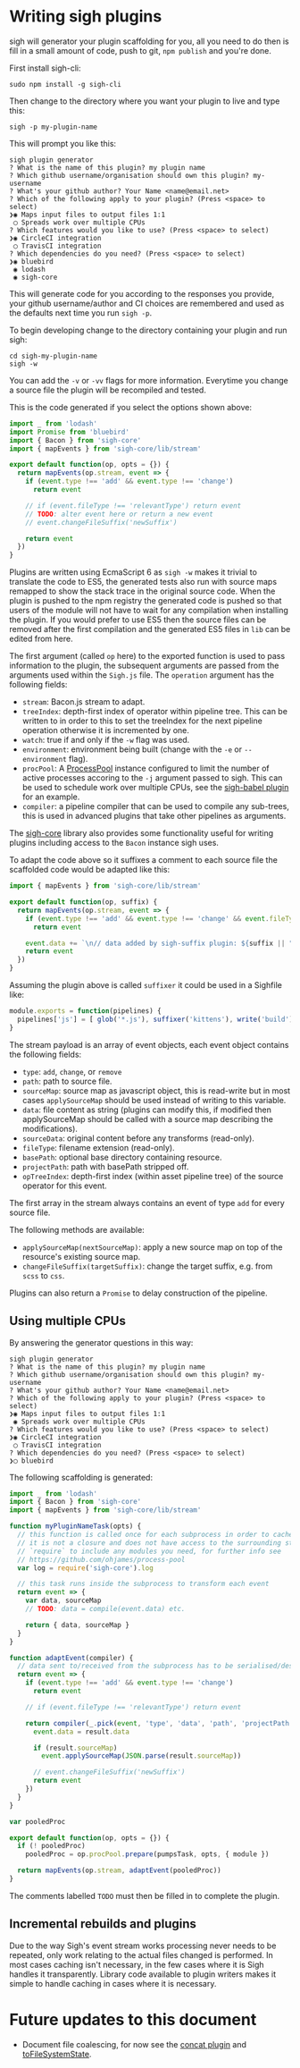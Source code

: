 # Writing sigh plugins

sigh will generator your plugin scaffolding for you, all you need to do then is fill in a small amount of code, push to git, `npm publish` and you're done.

First install sigh-cli:
```
sudo npm install -g sigh-cli
```

Then change to the directory where you want your plugin to live and type this:
```
sigh -p my-plugin-name
```

This will prompt you like this:
```
sigh plugin generator
? What is the name of this plugin? my plugin name
? Which github username/organisation should own this plugin? my-username
? What's your github author? Your Name <name@email.net>
? Which of the following apply to your plugin? (Press <space> to select)
❯◉ Maps input files to output files 1:1
 ◯ Spreads work over multiple CPUs
? Which features would you like to use? (Press <space> to select)
❯◉ CircleCI integration
 ◯ TravisCI integration
? Which dependencies do you need? (Press <space> to select)
❯◉ bluebird
 ◉ lodash
 ◉ sigh-core
```
This will generate code for you according to the responses you provide, your github username/author and CI choices are remembered and used as the defaults next time you run `sigh -p`.

To begin developing change to the directory containing your plugin and run sigh:

```
cd sigh-my-plugin-name
sigh -w
```

You can add the `-v` or `-vv` flags for more information. Everytime you change a source file the plugin will be recompiled and tested.

This is the code generated if you select the options shown above:
```javascript
import _ from 'lodash'
import Promise from 'bluebird'
import { Bacon } from 'sigh-core'
import { mapEvents } from 'sigh-core/lib/stream'

export default function(op, opts = {}) {
  return mapEvents(op.stream, event => {
    if (event.type !== 'add' && event.type !== 'change')
      return event

    // if (event.fileType !== 'relevantType') return event
    // TODO: alter event here or return a new event
    // event.changeFileSuffix('newSuffix')

    return event
  })
}
```
Plugins are written using EcmaScript 6 as `sigh -w` makes it trivial to translate the code to ES5, the generated tests also run with source maps remapped to show the stack trace in the original source code. When the plugin is pushed to the npm registry the generated code is pushed so that users of the module will not have to wait for any compilation when installing the plugin. If you would prefer to use ES5 then the source files can be removed after the first compilation and the generated ES5 files in `lib` can be edited from here.

The first argument (called `op` here) to the exported function is used to pass information to the plugin, the subsequent arguments are passed from the arguments used within the `Sigh.js` file. The `operation` argument has the following fields:

 * `stream`: Bacon.js stream to adapt.
 * `treeIndex`: depth-first index of operator within pipeline tree. This can be written to in order to this to set the treeIndex for the next pipeline operation otherwise it is incremented by one.
 * `watch`: true if and only if the `-w` flag was used.
 * `environment`: environment being built (change with the `-e` or `--environment` flag).
 * `procPool`: A [ProcessPool](https://github.com/ohjames/process-pool) instance configured to limit the number of active processes accoring to the `-j` argument passed to sigh. This can be used to schedule work over multiple CPUs, see the [sigh-babel plugin](https://github.com/sighjs/sigh-babel/blob/master/src/index.js) for an example.
 * `compiler`: a pipeline compiler that can be used to compile any sub-trees, this is used in advanced plugins that take other pipelines as arguments.

The [sigh-core](https://github.com/sighjs/sigh-core) library also provides some functionality useful for writing plugins including access to the `Bacon` instance sigh uses.

To adapt the code above so it suffixes a comment to each source file the scaffolded code would be adapted like this:

```javascript
import { mapEvents } from 'sigh-core/lib/stream'

export default function(op, suffix) {
  return mapEvents(op.stream, event => {
    if (event.type !== 'add' && event.type !== 'change' && event.fileType !== 'js')
      return event

    event.data += `\n// data added by sigh-suffix plugin: ${suffix || "default"}`
    return event
  })
}
```

Assuming the plugin above is called `suffixer` it could be used in a Sighfile like:
```javascript
module.exports = function(pipelines) {
  pipelines['js'] = [ glob('*.js'), suffixer('kittens'), write('build') ]
}
```

The stream payload is an array of event objects, each event object contains the following fields:
  * `type`: `add`, `change`, or `remove`
  * `path`: path to source file.
  * `sourceMap`: source map as javascript object, this is read-write but in most cases `applySourceMap` should be used instead of writing to this variable.
  * `data`: file content as string (plugins can modify this, if modified then applySourceMap should be called with a source map describing the modifications).
  * `sourceData`: original content before any transforms (read-only).
  * `fileType`: filename extension (read-only).
  * `basePath`: optional base directory containing resource.
  * `projectPath`: path with basePath stripped off.
  * `opTreeIndex`: depth-first index (within asset pipeline tree) of the source operator for this event.

The first array in the stream always contains an event of type `add` for every source file.

The following methods are available:
  * `applySourceMap(nextSourceMap)`: apply a new source map on top of the resource's existing source map.
  * `changeFileSuffix(targetSuffix)`: change the target suffix, e.g. from `scss` to `css`.

Plugins can also return a `Promise` to delay construction of the pipeline.

## Using multiple CPUs

By answering the generator questions in this way:

```
sigh plugin generator
? What is the name of this plugin? my plugin name
? Which github username/organisation should own this plugin? my-username
? What's your github author? Your Name <name@email.net>
? Which of the following apply to your plugin? (Press <space> to select)
❯◉ Maps input files to output files 1:1
 ◉ Spreads work over multiple CPUs
? Which features would you like to use? (Press <space> to select)
❯◉ CircleCI integration
 ◯ TravisCI integration
? Which dependencies do you need? (Press <space> to select)
❯◯ bluebird
```

The following scaffolding is generated:

```javascript
import _ from 'lodash'
import { Bacon } from 'sigh-core'
import { mapEvents } from 'sigh-core/lib/stream'

function myPluginNameTask(opts) {
  // this function is called once for each subprocess in order to cache state,
  // it is not a closure and does not have access to the surrounding state, use
  // `require` to include any modules you need, for further info see
  // https://github.com/ohjames/process-pool
  var log = require('sigh-core').log

  // this task runs inside the subprocess to transform each event
  return event => {
    var data, sourceMap
    // TODO: data = compile(event.data) etc.

    return { data, sourceMap }
  }
}

function adaptEvent(compiler) {
  // data sent to/received from the subprocess has to be serialised/deserialised
  return event => {
    if (event.type !== 'add' && event.type !== 'change')
      return event

    // if (event.fileType !== 'relevantType') return event

    return compiler(_.pick(event, 'type', 'data', 'path', 'projectPath')).then(result => {
      event.data = result.data

      if (result.sourceMap)
        event.applySourceMap(JSON.parse(result.sourceMap))

      // event.changeFileSuffix('newSuffix')
      return event
    })
  }
}

var pooledProc

export default function(op, opts = {}) {
  if (! pooledProc)
    pooledProc = op.procPool.prepare(pumpsTask, opts, { module })

  return mapEvents(op.stream, adaptEvent(pooledProc))
}
```

The comments labelled `TODO` must then be filled in to complete the plugin.

## Incremental rebuilds and plugins

Due to the way Sigh's event stream works processing never needs to be repeated, only work relating to the actual files changed is performed. In most cases caching isn't necessary, in the few cases where it is Sigh handles it transparently. Library code available to plugin writers makes it simple to handle caching in cases where it is necessary.

# Future updates to this document
* Document file coalescing, for now see the [concat plugin](https://github.com/sighjs/sigh/blob/master/src/plugin/concat.js) and [toFileSystemState](https://github.com/sighjs/sigh-core/blob/master/src/stream.js).
